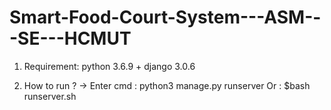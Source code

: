 # Smart-Food-Court-System---ASM---SE---HCMUT

1. Requirement: python 3.6.9 + django 3.0.6

2. How to run ?
-> Enter cmd : python3 manage.py runserver
	Or : $bash runserver.sh

